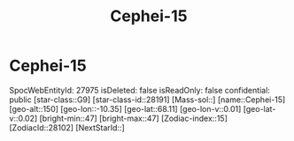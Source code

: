 ﻿---
title: "Cephei-15"
location: [68.11,-10.35,150]
type: Station
tags:
- astro/Star

---

# Cephei-15

SpocWebEntityId: 27975
isDeleted: false
isReadOnly: false
confidential: public
[star-class::G9]
[star-class-id::28191]
[Mass-sol::]
[name::Cephei-15]
[geo-alt::150]
[geo-lon::-10.35]
[geo-lat::68.11]
[geo-lon-v::0.01]
[geo-lat-v::0.02]
[bright-min::47]
[bright-max::47]
[Zodiac-index::15]
[ZodiacId::28102]
[NextStarId::]

